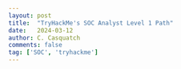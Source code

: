 ```yaml
---
layout: post
title:  "TryHackMe's SOC Analyst Level 1 Path"
date:   2024-03-12
author: C. Casquatch
comments: false
tag: ['SOC', 'tryhackme']
---
```

